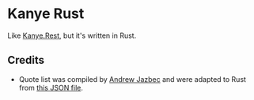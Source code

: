 # Kanye Rust

Like [Kanye.Rest](https://kanye.rest/), but it's written in Rust.

## Credits

- Quote list was compiled by [Andrew Jazbec](https://github.com/ajzbc) and were adapted to Rust
  from [this JSON file](https://github.com/ajzbc/kanye.rest/blob/master/quotes.json).